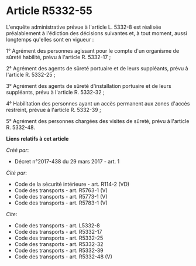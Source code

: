 # Article R5332-55

L'enquête administrative prévue à l'article L. 5332-8 est réalisée préalablement à l'édiction des décisions suivantes et, à
tout moment, aussi longtemps qu'elles sont en vigueur : 

1° Agrément des personnes agissant pour le compte d'un organisme de sûreté habilité, prévu à l'article R. 5332-17 ; 

2° Agrément des agents de sûreté portuaire et de leurs suppléants, prévu à l'article R. 5332-25 ; 

3° Agrément des agents de sûreté d'installation portuaire et de leurs suppléants, prévu à l'article R. 5332-32 ; 

4° Habilitation des personnes ayant un accès permanent aux zones d'accès restreint, prévue à l'article R. 5332-39 ; 

5° Agrément des personnes chargées des visites de sûreté, prévu à l'article R. 5332-48.

**Liens relatifs à cet article**

_Créé par_:

  - Décret n°2017-438 du 29 mars 2017 - art. 1

_Cité par_:

  - Code de la sécurité intérieure - art. R114-2 (VD)
  - Code des transports - art. R5763-1 (V)
  - Code des transports - art. R5773-1 (V)
  - Code des transports - art. R5783-1 (V)

_Cite_:

  - Code des transports - art. L5332-8
  - Code des transports - art. R5332-17
  - Code des transports - art. R5332-25
  - Code des transports - art. R5332-32
  - Code des transports - art. R5332-39
  - Code des transports - art. R5332-48 (V)

